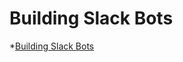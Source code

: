 # Building Slack Bots

*[Building Slack Bots](https://www.packtpub.com/application-development/building-slack-bots?utm_source=github&utm_medium=repository&utm_campaign=9781786460806)
